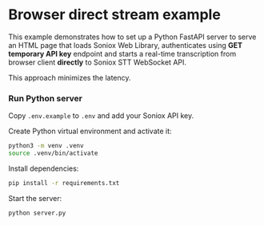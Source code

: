 # Browser direct stream example

This example demonstrates how to set up a Python FastAPI server to serve an HTML page
that loads Soniox Web Library, authenticates using **GET temporary API key**
endpoint and starts a real-time transcription from browser client **directly**
to Soniox STT WebSocket API.

This approach minimizes the latency.

### Run Python server

Copy `.env.example` to `.env` and add your Soniox API key.

Create Python virtual environment and activate it:

```sh
python3 -m venv .venv
source .venv/bin/activate
```

Install dependencies:

```sh
pip install -r requirements.txt
```

Start the server:

```sh
python server.py
```
